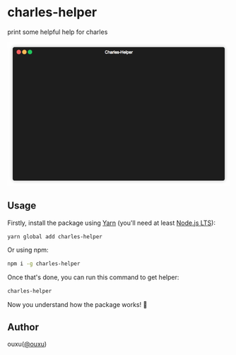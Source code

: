 # charles-helper

print some helpful help for charles

![](./doc/source/demo.gif)

## Usage

Firstly, install the package using [Yarn](https://yarnpkg.com/en/) (you'll need at least [Node.js LTS](https://nodejs.org/en/)):

```bash
yarn global add charles-helper
```

Or using npm:
```bash
npm i -g charles-helper
```

Once that's done, you can run this command to get helper:

```bash
charles-helper
```

Now you understand how the package works! :tada:

## Author

ouxu([@ouxu](https://github.com/ouxu))
